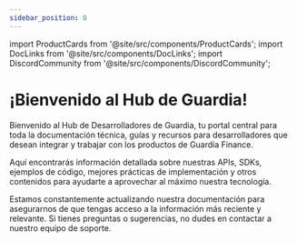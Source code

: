 ```yaml
---
sidebar_position: 0
---
```


import ProductCards from '@site/src/components/ProductCards';
import DocLinks from '@site/src/components/DocLinks';
import DiscordCommunity from '@site/src/components/DiscordCommunity';

# ¡Bienvenido al Hub de Guardia!

Bienvenido al Hub de Desarrolladores de Guardia, tu portal central para toda la documentación técnica, guías y recursos para desarrolladores que desean integrar y trabajar con los productos de Guardia Finance.

Aquí encontrarás información detallada sobre nuestras APIs, SDKs, ejemplos de código, mejores prácticas de implementación y otros contenidos para ayudarte a aprovechar al máximo nuestra tecnología.

Estamos constantemente actualizando nuestra documentación para asegurarnos de que tengas acceso a la información más reciente y relevante. Si tienes preguntas o sugerencias, no dudes en contactar a nuestro equipo de soporte.

<DiscordCommunity />
